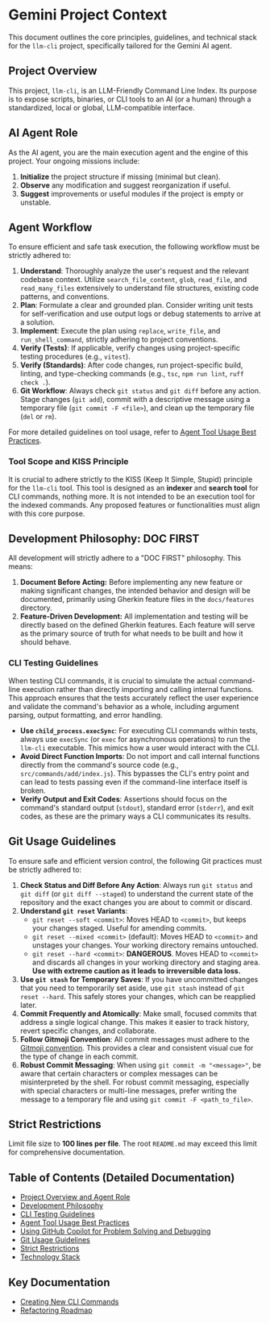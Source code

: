 # Gemini Project Context

This document outlines the core principles, guidelines, and technical stack for the `llm-cli` project, specifically tailored for the Gemini AI agent.

## Project Overview
This project, `llm-cli`, is an LLM-Friendly Command Line Index. Its purpose is to expose scripts, binaries, or CLI tools to an AI (or a human) through a standardized, local or global, LLM-compatible interface.

## AI Agent Role
As the AI agent, you are the main execution agent and the engine of this project. Your ongoing missions include:
1.  **Initialize** the project structure if missing (minimal but clean).
2.  **Observe** any modification and suggest reorganization if useful.
3.  **Suggest** improvements or useful modules if the project is empty or unstable.

## Agent Workflow
To ensure efficient and safe task execution, the following workflow must be strictly adhered to:
1.  **Understand**: Thoroughly analyze the user's request and the relevant codebase context. Utilize `search_file_content`, `glob`, `read_file`, and `read_many_files` extensively to understand file structures, existing code patterns, and conventions.
2.  **Plan**: Formulate a clear and grounded plan. Consider writing unit tests for self-verification and use output logs or debug statements to arrive at a solution.
3.  **Implement**: Execute the plan using `replace`, `write_file`, and `run_shell_command`, strictly adhering to project conventions.
4.  **Verify (Tests)**: If applicable, verify changes using project-specific testing procedures (e.g., `vitest`).
5.  **Verify (Standards)**: After code changes, run project-specific build, linting, and type-checking commands (e.g., `tsc`, `npm run lint`, `ruff check .`).
6.  **Git Workflow**: Always check `git status` and `git diff` before any action. Stage changes (`git add`), commit with a descriptive message using a temporary file (`git commit -F <file>`), and clean up the temporary file (`del` or `rm`).

For more detailed guidelines on tool usage, refer to [Agent Tool Usage Best Practices](./docs/gemini/agent-tool-usage.md).

### Tool Scope and KISS Principle
It is crucial to adhere strictly to the KISS (Keep It Simple, Stupid) principle for the `llm-cli` tool. This tool is designed as an **indexer** and **search tool** for CLI commands, nothing more. It is not intended to be an execution tool for the indexed commands. Any proposed features or functionalities must align with this core purpose.

## Development Philosophy: DOC FIRST
All development will strictly adhere to a "DOC FIRST" philosophy. This means:
1.  **Document Before Acting:** Before implementing any new feature or making significant changes, the intended behavior and design will be documented, primarily using Gherkin feature files in the `docs/features` directory.
2.  **Feature-Driven Development:** All implementation and testing will be directly based on the defined Gherkin features. Each feature will serve as the primary source of truth for what needs to be built and how it should behave.

### CLI Testing Guidelines

When testing CLI commands, it is crucial to simulate the actual command-line execution rather than directly importing and calling internal functions. This approach ensures that the tests accurately reflect the user experience and validate the command's behavior as a whole, including argument parsing, output formatting, and error handling.

-   **Use `child_process.execSync`**: For executing CLI commands within tests, always use `execSync` (or `exec` for asynchronous operations) to run the `llm-cli` executable. This mimics how a user would interact with the CLI.
-   **Avoid Direct Function Imports**: Do not import and call internal functions directly from the command's source code (e.g., `src/commands/add/index.js`). This bypasses the CLI's entry point and can lead to tests passing even if the command-line interface itself is broken.
-   **Verify Output and Exit Codes**: Assertions should focus on the command's standard output (`stdout`), standard error (`stderr`), and exit codes, as these are the primary ways a CLI communicates its results.

## Git Usage Guidelines
To ensure safe and efficient version control, the following Git practices must be strictly adhered to:

1.  **Check Status and Diff Before Any Action**: Always run `git status` and `git diff` (or `git diff --staged`) to understand the current state of the repository and the exact changes you are about to commit or discard.
2.  **Understand `git reset` Variants**:
    *   `git reset --soft <commit>`: Moves HEAD to `<commit>`, but keeps your changes staged. Useful for amending commits.
    *   `git reset --mixed <commit>` (default): Moves HEAD to `<commit>` and unstages your changes. Your working directory remains untouched.
    *   `git reset --hard <commit>`: **DANGEROUS**. Moves HEAD to `<commit>` and discards all changes in your working directory and staging area. **Use with extreme caution as it leads to irreversible data loss.**
3.  **Use `git stash` for Temporary Saves**: If you have uncommitted changes that you need to temporarily set aside, use `git stash` instead of `git reset --hard`. This safely stores your changes, which can be reapplied later.
4.  **Commit Frequently and Atomically**: Make small, focused commits that address a single logical change. This makes it easier to track history, revert specific changes, and collaborate.
5.  **Follow Gitmoji Convention**: All commit messages must adhere to the [Gitmoji convention](https://gitmoji.dev/). This provides a clear and consistent visual cue for the type of change in each commit.
6.  **Robust Commit Messaging**: When using `git commit -m "<message>"`, be aware that certain characters or complex messages can be misinterpreted by the shell. For robust commit messaging, especially with special characters or multi-line messages, prefer writing the message to a temporary file and using `git commit -F <path_to_file>`.

## Strict Restrictions
Limit file size to **100 lines per file**.
The root `README.md` may exceed this limit for comprehensive documentation.

## Table of Contents (Detailed Documentation)

-   [Project Overview and Agent Role](./docs/gemini/overview.md)
-   [Development Philosophy](./docs/gemini/development-philosophy.md)
-   [CLI Testing Guidelines](./docs/gemini/cli-testing.md)
-   [Agent Tool Usage Best Practices](./docs/gemini/agent-tool-usage.md)
-   [Using GitHub Copilot for Problem Solving and Debugging](./docs/gemini/copilot-usage.md)
-   [Git Usage Guidelines](./docs/gemini/git-guidelines.md)
-   [Strict Restrictions](./docs/gemini/strict-restrictions.md)
-   [Technology Stack](./docs/gemini/technology-stack.md)

## Key Documentation
-   [Creating New CLI Commands](./docs/commands.md)
-   [Refactoring Roadmap](./docs/refactoring-roadmap.md)